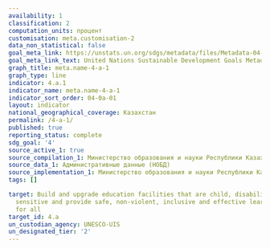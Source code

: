```yaml
---
availability: 1
classification: 2
computation_units: процент
customisation: meta.customisation-2
data_non_statistical: false
goal_meta_link: https://unstats.un.org/sdgs/metadata/files/Metadata-04-0A-01.pdf
goal_meta_link_text: United Nations Sustainable Development Goals Metadata (pdf 210kB)
graph_title: meta.name-4-a-1
graph_type: line
indicator: 4.a.1
indicator_name: meta.name-4-a-1
indicator_sort_order: 04-0a-01
layout: indicator
national_geographical_coverage: Казахстан
permalink: /4-a-1/
published: true
reporting_status: complete
sdg_goal: '4'
source_active_1: true
source_compilation_1: Министерство образования и науки Республики Казахстан
source_data_1: Административные данные (НОБД)
source_implementation_1: Министерство образования и науки Республики Казахстан
tags: []

target: Build and upgrade education facilities that are child, disability and gender
  sensitive and provide safe, non-violent, inclusive and effective learning environments
  for all
target_id: 4.a
un_custodian_agency: UNESCO-UIS
un_designated_tier: '2'
---
```

